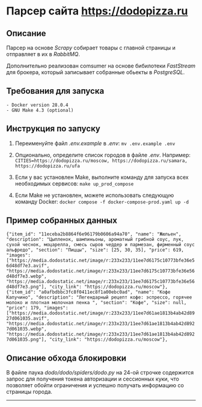 # Парсер сайта https://dodopizza.ru

## Описание

Парсер на основе _Scrapy_ собирает товары с главной страницы и отправляет в их в _RabbitMQ_.

Дополнительно реализован comsumer на основе бибилотеки _FastStream_ для брокера, который записывает собранные обьекты в _PostgreSQL_.


## Требования для запуска
    - Docker version 28.0.4
    - GNU Make 4.3 (optional)


## Инструкция по запуску
1. Переименуйте файл _.env.example_ в _.env_:
```mv .env.example .env```

2. Опционально, определите список городов в файле _.env_. Например:
```CITIES=https://dodopizza.ru/moscow, https://dodopizza.ru/samara, https://dodopizza.ru/ufa```
3. Если у вас установлен Make, выполните команду для запуска всех необходимых сервисов:
```make up_prod_compose```
4. Если Make не установлен, можете использовать следующую команду Docker:
```docker compose -f docker-compose-prod.yaml up -d```

## Пример собранных данных
```{"item_id": "11eceba2b8864f6e96179b0606a94a70", "name": "Жюльен", "description": "Цыпленок, шампиньоны, ароматный грибной соус, лук, сухой чеснок, моцарелла, смесь сыров чеддер и пармезан, фирменный соус альфредо", "section": "Пиццы", "size": [25, 30, 35], "price": 619, "images": ["https://media.dodostatic.net/image/r:233x233/11ee7d6175c10773bfe36e56d48df7e3.avif", "https://media.dodostatic.net/image/r:233x233/11ee7d6175c10773bfe36e56d48df7e3.webp", "https://media.dodostatic.net/image/r:233x233/11ee7d6175c10773bfe36e56d48df7e3.png"], "city_link": "https://dodopizza.ru/moscow"}, {"item_id": "a0afbdbbc3fc8f0411ec8f1a00ebc0ad", "name": "Кофе Капучино", "description": "Легендарный рецепт кофе: эспрессо, горячее молоко и плотная молочная пенка ", "section": "Кофе", "size": null, "price": 179, "images": ["https://media.dodostatic.net/image/r:233x233/11ee7d61ae1813b4ab42d8927d061035.avif", "https://media.dodostatic.net/image/r:233x233/11ee7d61ae1813b4ab42d8927d061035.webp", "https://media.dodostatic.net/image/r:233x233/11ee7d61ae1813b4ab42d8927d061035.png"], "city_link": "https://dodopizza.ru/moscow"},```

## Описание обхода блокировки
В файле паука _dodo/dodo/spiders/dodo.py_  на 24-ой строчке содержится запрос для получения токена авторизации и сессионных куки, что позволяет обойти ограничения и успешно получать информацию со страницы города.

---
